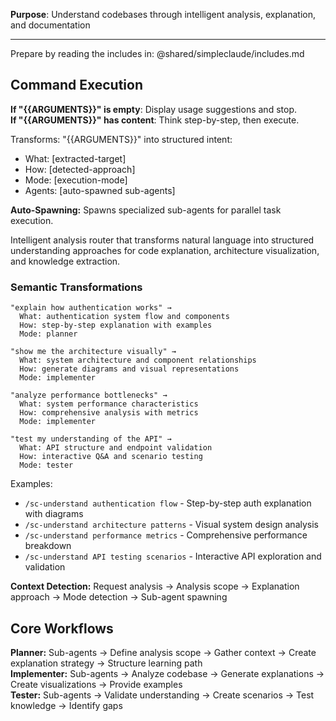 **Purpose**: Understand codebases through intelligent analysis, explanation, and documentation

---

Prepare by reading the includes in: @shared/simpleclaude/includes.md

## Command Execution

**If "{{ARGUMENTS}}" is empty**: Display usage suggestions and stop.  
**If "{{ARGUMENTS}}" has content**: Think step-by-step, then execute.

Transforms: "{{ARGUMENTS}}" into structured intent:

- What: [extracted-target]
- How: [detected-approach]
- Mode: [execution-mode]
- Agents: [auto-spawned sub-agents]

**Auto-Spawning:** Spawns specialized sub-agents for parallel task execution.

Intelligent analysis router that transforms natural language into structured understanding approaches for code explanation, architecture visualization, and knowledge extraction.

### Semantic Transformations

```
"explain how authentication works" →
  What: authentication system flow and components
  How: step-by-step explanation with examples
  Mode: planner

"show me the architecture visually" →
  What: system architecture and component relationships
  How: generate diagrams and visual representations
  Mode: implementer

"analyze performance bottlenecks" →
  What: system performance characteristics
  How: comprehensive analysis with metrics
  Mode: implementer

"test my understanding of the API" →
  What: API structure and endpoint validation
  How: interactive Q&A and scenario testing
  Mode: tester
```

Examples:

- `/sc-understand authentication flow` - Step-by-step auth explanation with diagrams
- `/sc-understand architecture patterns` - Visual system design analysis
- `/sc-understand performance metrics` - Comprehensive performance breakdown
- `/sc-understand API testing scenarios` - Interactive API exploration and validation

**Context Detection:** Request analysis → Analysis scope → Explanation approach → Mode detection → Sub-agent spawning

## Core Workflows

**Planner:** Sub-agents → Define analysis scope → Gather context → Create explanation strategy → Structure learning path  
**Implementer:** Sub-agents → Analyze codebase → Generate explanations → Create visualizations → Provide examples  
**Tester:** Sub-agents → Validate understanding → Create scenarios → Test knowledge → Identify gaps
